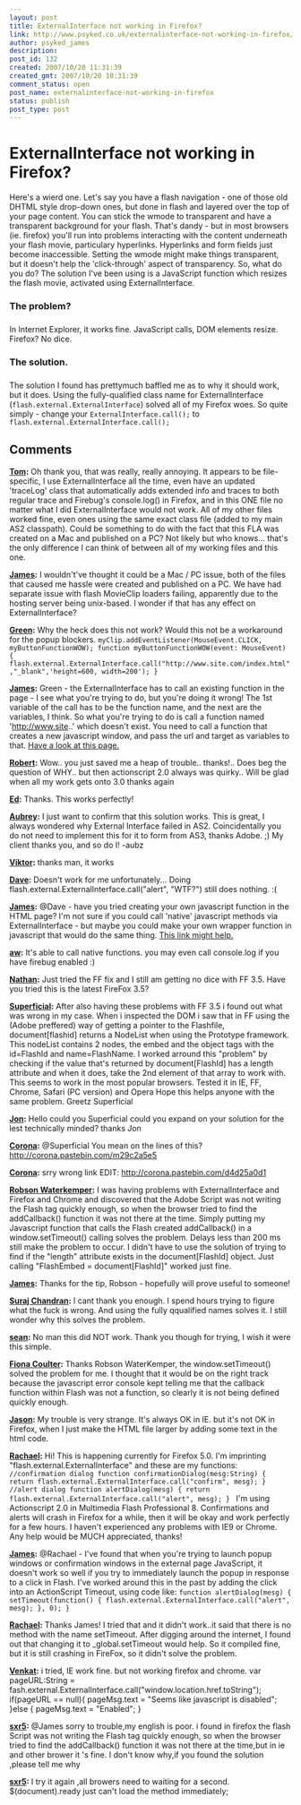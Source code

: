 ```yaml
---
layout: post
title: ExternalInterface not working in Firefox?
link: http://www.psyked.co.uk/externalinterface-not-working-in-firefox/
author: psyked_james
description: 
post_id: 132
created: 2007/10/20 11:31:39
created_gmt: 2007/10/20 10:31:39
comment_status: open
post_name: externalinterface-not-working-in-firefox
status: publish
post_type: post
---
```


# ExternalInterface not working in Firefox?

Here's a wierd one. Let's say you have a flash navigation - one of those old DHTML style drop-down ones, but done in flash and layered over the top of your page content. You can stick the wmode to transparent and have a transparent background for your flash. That's dandy - but in most browsers (ie. firefox) you'll run into problems interacting with the content underneath your flash movie, particulary hyperlinks. Hyperlinks and form fields just become inaccessible. Setting the wmode might make things transparent, but it doesn't help the 'click-through' aspect of transparency. So, what do you do? The solution I've been using is a JavaScript function which resizes the flash movie, activated using ExternalInterface.

### The problem?

### 

In Internet Explorer, it works fine. JavaScript calls, DOM elements resize. Firefox? No dice. 

### The solution.

### 

The solution I found has prettymuch baffled me as to why it should work, but it does. Using the fully-qualified class name for ExternalInterface (`flash.external.ExternalInterface`) solved all of my Firefox woes. So quite simply - change your `ExternalInterface.call();` to `flash.external.ExternalInterface.call();`

## Comments

**[Tom](#225 "2008-01-18 20:21:03"):** Oh thank you, that was really, really annoying. It appears to be file-specific, I use ExternalInterface all the time, even have an updated 'traceLog' class that automatically adds extended info and traces to both regular trace and Firebug's console.log() in Firefox, and in this ONE file no matter what I did ExternalInterface would not work. All of my other files worked fine, even ones using the same exact class file (added to my main AS2 classpath). Could be something to do with the fact that this FLA was created on a Mac and published on a PC? Not likely but who knows... that's the only difference I can think of between all of my working files and this one.

**[James](#226 "2008-01-19 17:39:33"):** I wouldn't've thought it could be a Mac / PC issue, both of the files that caused me hassle were created and published on a PC. We have had separate issue with flash MovieClip loaders failing, apparently due to the hosting server being unix-based. I wonder if that has any effect on ExternalInterface?

**[Green](#227 "2008-10-15 22:54:34"):** Why the heck does this not work? Would this not be a workaround for the popup blockers. `myClip.addEventListener(MouseEvent.CLICK, myButtonFunctionWOW); function myButtonFunctionWOW(event: MouseEvent) { flash.external.ExternalInterface.call("http://www.site.com/index.html","_blank",'height=600, width=200'); }`

**[James](#228 "2008-10-16 10:21:37"):** Green - the ExternalInterface has to call an existing function in the page - I see what you're trying to do, but you're doing it wrong! The 1st variable of the call has to be the function name, and the next are the variables, I think. So what you're trying to do is call a function named 'http://www.site..' which doesn't exist. You need to call a function that creates a new javascript window, and pass the url and target as variables to that. [Have a look at this page.](http://www.psyked.co.uk/actionscript/actionscript-geturl-vs-externalinterface-when-why.htm)

**[Robert](#229 "2009-02-02 15:52:25"):** Wow.. you just saved me a heap of trouble.. thanks!.. Does beg the question of WHY.. but then actionscript 2.0 always was quirky.. Will be glad when all my work gets onto 3.0 thanks again

**[Ed](#230 "2009-02-09 03:30:40"):** Thanks. This works perfectly!

**[Aubrey](#231 "2009-03-13 07:57:38"):** I just want to confirm that this solution works. This is great, I always wondered why External Interface failed in AS2. Coincidentally you do not need to implement this for it to form from AS3, thanks Adobe. ;) My client thanks you, and so do I! -aubz

**[Viktor](#232 "2009-03-19 14:52:03"):** thanks man, it works

**[Dave](#233 "2009-05-23 11:14:14"):** Doesn't work for me unfortunately... Doing flash.external.ExternalInterface.call("alert", "WTF?") still does nothing. :(

**[James](#234 "2009-05-25 22:57:17"):** @Dave - have you tried creating your own javascript function in the HTML page? I'm not sure if you could call 'native' javascript methods via ExternalInterface - but maybe you could make your own wrapper function in javascript that would do the same thing. [This link might help.](http://www.actionscript.org/resources/articles/745/2/JavaScript-and-VBScript-Injection-in-ActionScript-3/Page2.html)

**[aw](#235 "2009-06-22 09:09:40"):** It's able to call native functions. you may even call console.log if you have firebug enabled :)

**[Nathan](#236 "2009-07-01 20:05:01"):** Just tried the FF fix and I still am getting no dice with FF 3.5. Have you tried this is the latest FireFox 3.5?

**[Superficial](#237 "2009-09-04 15:02:39"):** After also having these problems with FF 3.5 i found out what was wrong in my case. When i inspected the DOM i saw that in FF using the (Adobe preffered) way of getting a pointer to the Flashfile, document[flashid] returns a NodeList when using the Prototype framework. This nodeList contains 2 nodes, the embed and the object tags with the id=FlashId and name=FlashName. I worked arround this "problem" by checking if the value that's returned by document[FlashId] has a length attribute and when it does, take the 2nd element of that array to work with. This seems to work in the most popular browsers. Tested it in IE, FF, Chrome, Safari (PC version) and Opera Hope this helps anyone with the same problem. Greetz Superficial

**[Jon](#238 "2009-09-07 00:47:21"):** Hello could you Superficial could you expand on your solution for the lest technically minded? thanks Jon

**[Corona](#239 "2009-09-15 11:57:47"):** @Superficial You mean on the lines of this? http://corona.pastebin.com/m29c2a5e5

**[Corona](#240 "2009-09-15 11:58:42"):** srry wrong link EDIT: http://corona.pastebin.com/d4d25a0d1

**[Robson Waterkemper](#241 "2009-12-08 15:57:48"):** I was having problems with ExternalInterface and Firefox and Chrome and discovered that the Adobe Script was not writing the Flash tag quickly enough, so when the browser tried to find the addCallback() function it was not there at the time. Simply putting my Javascript function that calls the Flash created addCallback() in a window.setTimeout() calling solves the problem. Delays less than 200 ms still make the problem to occur. I didn't have to use the solution of trying to find if the "length" attribute exists in the document[FlashId] object. Just calling "FlashEmbed = document[FlashId]" worked just fine.

**[James](#242 "2009-12-08 16:48:05"):** Thanks for the tip, Robson - hopefully will prove useful to someone!

**[Suraj Chandran](#243 "2010-04-01 06:35:49"):** I cant thank you enough. I spend hours trying to figure what the fuck is wrong. And using the fully qqualified names solves it. I still wonder why this solves the problem.

**[sean](#244 "2010-04-30 20:39:12"):** No man this did NOT work. Thank you though for trying, I wish it were this simple.

**[Fiona Coulter](#245 "2010-11-11 00:11:46"):** Thanks Robson WaterKemper, the window.setTimeout() solved the problem for me. I thought that it would be on the right track because the javascript error console kept telling me that the callback function within Flash was not a function, so clearly it is not being defined quickly enough.

**[Jason](#246 "2010-11-20 14:57:59"):** My trouble is very strange. It's always OK in IE. but it's not OK in Firefox, when I just make the HTML file larger by adding some text in the html code.

**[Rachael](#247 "2011-07-15 15:06:51"):** Hi! This is happening currently for Firefox 5.0. I'm imprinting "flash.external.ExternalInterface" and these are my functions: `//confirmation dialog function confirmationDialog(mesg:String) { return flash.external.ExternalInterface.call("confirm", mesg); } //alert dialog function alertDialog(mesg) { return flash.external.ExternalInterface.call("alert", mesg); } ` I'm using Actionscript 2.0 in Multimedia Flash Professional 8. Confirmations and alerts will crash in Firefox for a while, then it will be okay and work perfectly for a few hours. I haven't experienced any problems with IE9 or Chrome. Any help would be MUCH appreciated, thanks!

**[James](#248 "2011-07-20 08:31:04"):** @Rachael - I've found that when you're trying to launch popup windows or confirmation windows in the external page JavaScript, it doesn't work so well if you try to immediately launch the popup in response to a click in Flash. I've worked around this in the past by adding the click into an ActionScript Timeout, using code like: `function alertDialog(mesg) { setTimeout(function() { flash.external.ExternalInterface.call("alert", mesg); }, 0); }`

**[Rachael](#249 "2011-07-20 15:34:26"):** Thanks James! I tried that and it didn't work..it said that there is no method with the name setTimeout. After digging around the internet, I found out that changing it to _global.setTimeout would help. So it compiled fine, but it is still crashing in FireFox, so it didn't solve the problem.

**[Venkat](#251 "2012-03-28 13:20:28"):** i tried, IE work fine. but not working firefox and chrome. var pageURL:String = fash.external.ExternalInterface.call("window.location.href.toString"); if(pageURL == null){ pageMsg.text = "Seems like javascript is disabled"; }else { pageMsg.text = "Enabled"; }

**[sxr5](#252 "2013-05-28 05:03:32"):** @James sorry to trouble,my english is poor. i found in firefox the flash Script was not writing the Flash tag quickly enough, so when the browser tried to find the addCallback() function it was not there at the time,but in ie and other brower it 's fine. I don't know why,if you found the solution ,please tell me why

**[sxr5](#253 "2013-05-28 07:11:55"):** I try it again ,all browers need to waiting for a second. $(document).ready just can't load the method immediately;

